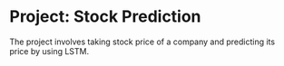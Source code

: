 # Project: Stock Prediction
The project involves taking stock price of a company and predicting its price by using LSTM.

